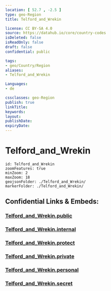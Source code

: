 ```yaml
---
location: [ 52.7 , -2.5 ] 
type: geo-Region
title: Telford_and_Wrekin

license: CC BY-SA 4.0
source: https://datahub.io/core/country-codes
isDeleted: false
isReadOnly: false
draft: false
confidential: public

tags:
- geo/Country/Region
aliases:
- Telford_and_Wrekin

Languages:
- de

cssclasses: geo-Region
publish: true
linkTitle: 
keywords: 
layout: 
publishDate: 
expiryDate: 
---
```


# Telford_and_Wrekin

```leaflet
id: Telford_and_Wrekin
zoomFeatures: true 
minZoom: 2 
maxZoom: 18
geojsonFolder: ./Telford_and_Wrekin/
markerFolder: ./Telford_and_Wrekin/
```


## Confidential Links & Embeds: 

### [Telford_and_Wrekin.public](/_public/\Earth\Continent\Europe\Europe~North\UK\England\Regions~England\West_Midlands,RegionTelford_and_Wrekin.public.md) 

### [Telford_and_Wrekin.internal](/_internal/\Earth\Continent\Europe\Europe~North\UK\England\Regions~England\West_Midlands,RegionTelford_and_Wrekin.internal.md) 

### [Telford_and_Wrekin.protect](/_protect/\Earth\Continent\Europe\Europe~North\UK\England\Regions~England\West_Midlands,RegionTelford_and_Wrekin.protect.md) 

### [Telford_and_Wrekin.private](/_private/\Earth\Continent\Europe\Europe~North\UK\England\Regions~England\West_Midlands,RegionTelford_and_Wrekin.private.md) 

### [Telford_and_Wrekin.personal](/_personal/\Earth\Continent\Europe\Europe~North\UK\England\Regions~England\West_Midlands,RegionTelford_and_Wrekin.personal.md) 

### [Telford_and_Wrekin.secret](/_secret/\Earth\Continent\Europe\Europe~North\UK\England\Regions~England\West_Midlands,RegionTelford_and_Wrekin.secret.md)


